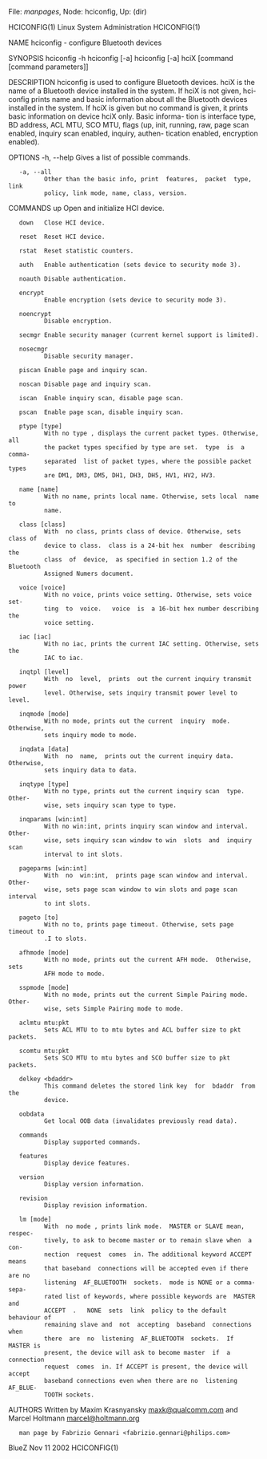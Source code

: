 File: *manpages*,  Node: hciconfig,  Up: (dir)

HCICONFIG(1)              Linux System Administration             HCICONFIG(1)



NAME
       hciconfig - configure Bluetooth devices

SYNOPSIS
       hciconfig -h
       hciconfig [-a]
       hciconfig [-a] hciX [command [command parameters]]


DESCRIPTION
       hciconfig  is used to configure Bluetooth devices.  hciX is the name of
       a Bluetooth device installed in the system. If hciX is not given,  hci-
       config  prints  name  and  basic  information  about  all the Bluetooth
       devices installed in the system. If hciX is given  but  no  command  is
       given,  it prints basic information on device hciX only. Basic informa-
       tion is interface type, BD address, ACL MTU, SCO MTU, flags (up,  init,
       running, raw, page scan enabled, inquiry scan enabled, inquiry, authen-
       tication enabled, encryption enabled).

OPTIONS
       -h, --help
              Gives a list of possible commands.

       -a, --all
              Other than the basic info, print  features,  packet  type,  link
              policy, link mode, name, class, version.

COMMANDS
       up     Open and initialize HCI device.

       down   Close HCI device.

       reset  Reset HCI device.

       rstat  Reset statistic counters.

       auth   Enable authentication (sets device to security mode 3).

       noauth Disable authentication.

       encrypt
              Enable encryption (sets device to security mode 3).

       noencrypt
              Disable encryption.

       secmgr Enable security manager (current kernel support is limited).

       nosecmgr
              Disable security manager.

       piscan Enable page and inquiry scan.

       noscan Disable page and inquiry scan.

       iscan  Enable inquiry scan, disable page scan.

       pscan  Enable page scan, disable inquiry scan.

       ptype [type]
              With no type , displays the current packet types. Otherwise, all
              the packet types specified by type are set.  type  is  a  comma-
              separated  list of packet types, where the possible packet types
              are DM1, DM3, DM5, DH1, DH3, DH5, HV1, HV2, HV3.

       name [name]
              With no name, prints local name. Otherwise, sets local  name  to
              name.

       class [class]
              With  no class, prints class of device. Otherwise, sets class of
              device to class.  class is a 24-bit hex  number  describing  the
              class  of  device,  as specified in section 1.2 of the Bluetooth
              Assigned Numers document.

       voice [voice]
              With no voice, prints voice setting. Otherwise, sets voice  set-
              ting  to  voice.   voice  is  a 16-bit hex number describing the
              voice setting.

       iac [iac]
              With no iac, prints the current IAC setting. Otherwise, sets the
              IAC to iac.

       inqtpl [level]
              With  no  level,  prints  out the current inquiry transmit power
              level. Otherwise, sets inquiry transmit power level to level.

       inqmode [mode]
              With no mode, prints out the current  inquiry  mode.  Otherwise,
              sets inquiry mode to mode.

       inqdata [data]
              With  no  name,  prints out the current inquiry data. Otherwise,
              sets inquiry data to data.

       inqtype [type]
              With no type, prints out the current inquiry scan  type.  Other-
              wise, sets inquiry scan type to type.

       inqparams [win:int]
              With no win:int, prints inquiry scan window and interval. Other-
              wise, sets inquiry scan window to win  slots  and  inquiry  scan
              interval to int slots.

       pageparms [win:int]
              With  no  win:int,  prints page scan window and interval. Other-
              wise, sets page scan window to win slots and page scan  interval
              to int slots.

       pageto [to]
              With no to, prints page timeout. Otherwise, sets page timeout to
              .I to slots.

       afhmode [mode]
              With no mode, prints out the current AFH mode.  Otherwise,  sets
              AFH mode to mode.

       sspmode [mode]
              With no mode, prints out the current Simple Pairing mode. Other-
              wise, sets Simple Pairing mode to mode.

       aclmtu mtu:pkt
              Sets ACL MTU to to mtu bytes and ACL buffer size to pkt packets.

       scomtu mtu:pkt
              Sets SCO MTU to mtu bytes and SCO buffer size to pkt packets.

       delkey <bdaddr>
              This command deletes the stored link key  for  bdaddr  from  the
              device.

       oobdata
              Get local OOB data (invalidates previously read data).

       commands
              Display supported commands.

       features
              Display device features.

       version
              Display version information.

       revision
              Display revision information.

       lm [mode]
              With  no mode , prints link mode.  MASTER or SLAVE mean, respec-
              tively, to ask to become master or to remain slave when  a  con-
              nection  request  comes  in. The additional keyword ACCEPT means
              that baseband  connections will be accepted even if there are no
              listening  AF_BLUETOOTH  sockets.  mode is NONE or a comma-sepa-
              rated list of keywords, where possible keywords are  MASTER  and
              ACCEPT  .   NONE  sets  link  policy to the default behaviour of
              remaining slave and  not  accepting  baseband  connections  when
              there  are  no  listening  AF_BLUETOOTH  sockets.  If  MASTER is
              present, the device will ask to become master  if  a  connection
              request  comes  in. If ACCEPT is present, the device will accept
              baseband connections even when there are no  listening  AF_BLUE-
              TOOTH sockets.

AUTHORS
       Written  by  Maxim  Krasnyansky <maxk@qualcomm.com> and Marcel Holtmann
       <marcel@holtmann.org>

       man page by Fabrizio Gennari <fabrizio.gennari@philips.com>



BlueZ                             Nov 11 2002                     HCICONFIG(1)
